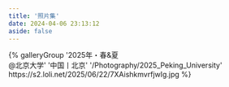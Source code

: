 ```yaml
---
title: '照片集'
date: 2024-04-06 23:13:12
aside: false
---
```

<div class="gallery-group-main">
{% galleryGroup '2025年・春&夏 <br>@北京大学' '中国丨北京' '/Photography/2025_Peking_University' https://s2.loli.net/2025/06/22/7XAishkmvrfjwIg.jpg %}
</div>
